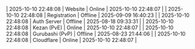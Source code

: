 | 2025-10-10 22:48:08 | Website | Online | 2025-10-10 22:48:07 |
| 2025-10-10 22:48:08 | Registration | Offline | 2025-09-09 16:40:23 |
| 2025-10-10 22:48:08 | Auth Server | Offline | 2025-08-18 09:33:31 |
| 2025-10-10 22:48:08 | Kezan (PvE) | Online | 2025-10-10 22:48:07 |
| 2025-10-10 22:48:08 | Gurubashi (PvP) | Offline | 2025-08-23 21:44:06 |
| 2025-10-10 22:48:08 | Cloudflare | Online | 2025-10-10 22:48:07 |
